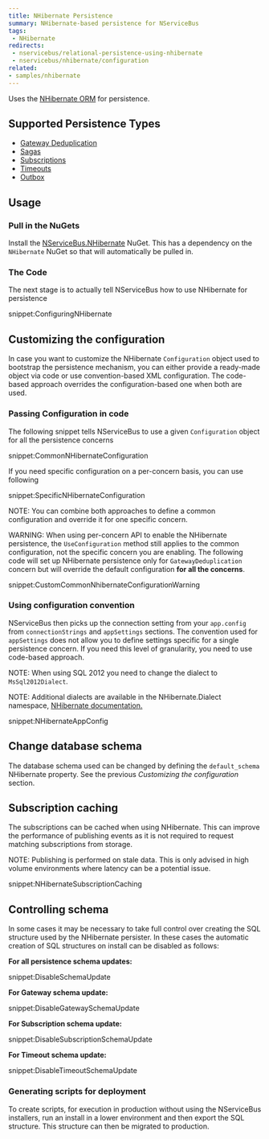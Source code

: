 ```yaml
---
title: NHibernate Persistence
summary: NHibernate-based persistence for NServiceBus
tags:
 - NHibernate
redirects:
 - nservicebus/relational-persistence-using-nhibernate
 - nservicebus/nhibernate/configuration
related:
- samples/nhibernate
---
```


Uses the [NHibernate ORM](http://nhibernate.info/) for persistence.


## Supported Persistence Types

 * [Gateway Deduplication](/nservicebus/gateway/)
 * [Sagas](/nservicebus/sagas/)
 * [Subscriptions](/nservicebus/sagas/)
 * [Timeouts](/nservicebus/sagas/#timeouts)
 * [Outbox](/nservicebus/outbox/)


## Usage


### Pull in the NuGets

Install the [NServiceBus.NHibernate](https://www.nuget.org/packages/NServiceBus.NHibernate) NuGet. This has a dependency on the `NHibernate` NuGet so that will automatically be pulled in.


### The Code

The next stage is to actually tell NServiceBus how to use NHibernate for persistence

snippet:ConfiguringNHibernate 


## Customizing the configuration 

In case you want to customize the NHibernate `Configuration` object used to bootstrap the persistence mechanism, you can either provide a ready-made object via code or use convention-based XML configuration. The code-based approach overrides the configuration-based one when both are used.


### Passing Configuration in code

The following snippet tells NServiceBus to use a given `Configuration` object for all the persistence concerns

snippet:CommonNHibernateConfiguration

If you need specific configuration on a per-concern basis, you can use following

snippet:SpecificNHibernateConfiguration

NOTE: You can combine both approaches to define a common configuration and override it for one specific concern.

WARNING: When using per-concern API to enable the NHibernate persistence, the `UseConfiguration` method still applies to the common configuration, not the specific concern you are enabling. The following code will set up NHibernate persistence only for `GatewayDeduplication` concern but will override the default configuration **for all the concerns**. 

snippet:CustomCommonNhibernateConfigurationWarning


### Using configuration convention

NServiceBus then picks up the connection setting from your `app.config` from `connectionStrings` and `appSettings` sections. The convention used for `appSettings` does not allow you to define settings specific for a single persistence concern. If you need this level of granularity, you need to use code-based approach.

NOTE: When using SQL 2012 you need to change the dialect to `MsSql2012Dialect`.

NOTE: Additional dialects are available in the NHibernate.Dialect namespace, [NHibernate documentation.](http://nhibernate.info/doc/) 
 
snippet:NHibernateAppConfig


## Change database schema

The database schema used can be changed by defining the `default_schema` NHibernate property. See the previous *Customizing the configuration* section.


## Subscription caching

The subscriptions can be cached when using NHibernate. This can improve the performance of publishing events as it is not required to request matching subscriptions from storage.

NOTE: Publishing is performed on stale data. This is only advised in high volume environments where latency can be a potential issue.

snippet:NHibernateSubscriptionCaching


## Controlling schema

In some cases it may be necessary to take full control over creating the SQL structure used by the NHibernate persister. In these cases the automatic creation of SQL structures on install can be disabled as follows:


**For all persistence schema updates:**

snippet:DisableSchemaUpdate


**For Gateway schema update:**
            
snippet:DisableGatewaySchemaUpdate


**For Subscription schema update:**

snippet:DisableSubscriptionSchemaUpdate


**For Timeout schema update:**

snippet:DisableTimeoutSchemaUpdate


### Generating scripts for deployment

To create scripts, for execution in production without using the NServiceBus installers, run an install in a lower environment and then export the SQL structure. This structure can then be migrated to production.
